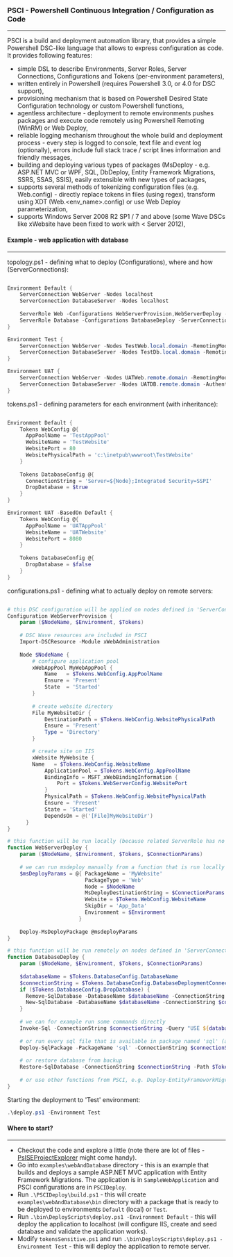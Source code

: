 ### PSCI - Powershell Continuous Integration / Configuration as Code
-------------
PSCI is a build and deployment automation library, that provides a simple Powershell DSC-like language that allows to express configuration as code. It provides following features:
- simple DSL to describe Environments, Server Roles, Server Connections, Configurations and Tokens (per-environment parameters), 
- written entirely in Powershell (requires Powershell 3.0, or 4.0 for DSC support),
- provisioning mechanism that is based on Powershell Desired State Configuration technology or custom Powershell functions,
- agentless architecture - deployment to remote environments pushes packages and execute code remotely using Powershell Remoting (WinRM) or Web Deploy, 
- reliable logging mechanism throughout the whole build and deployment process - every step is logged to console, text file and event log (optionally), errors include full stack trace / script lines information and friendly messages,
- building and deploying various types of packages (MsDeploy - e.g. ASP.NET MVC or WPF, SQL, DbDeploy, Entity Framework Migrations, SSRS, SSAS, SSIS), easily extensible with new types of packages,
- supports several methods of tokenizing configuration files (e.g. Web.config) - directly replace tokens in files (using regex), transform using XDT (Web.<env_name>.config) or use Web Deploy parameterization,
- supports Windows Server 2008 R2 SP1 / 7 and above (some Wave DSCs like xWebsite have been fixed to work with < Server 2012),

#### Example - web application with database
-------------
topology.ps1 - defining what to deploy (Configurations), where and how (ServerConnections):

```powershell

Environment Default {
    ServerConnection WebServer -Nodes localhost
    ServerConnection DatabaseServer -Nodes localhost
  
    ServerRole Web -Configurations WebServerProvision,WebServerDeploy -ServerConnections WebServer
    ServerRole Database -Configurations DatabaseDeploy -ServerConnections DatabaseServer -RunRemotely
}

Environment Test {
    ServerConnection WebServer -Nodes TestWeb.local.domain -RemotingMode PSRemoting
    ServerConnection DatabaseServer -Nodes TestDb.local.domain -RemotingMode PSRemoting
}

Environment UAT {
    ServerConnection WebServer -Nodes UATWeb.remote.domain -RemotingMode WebDeployHandler
    ServerConnection DatabaseServer -Nodes UATDB.remote.domain -Authentication CredSSP -Protocol HTTPS 
}

```
tokens.ps1 - defining parameters for each environment (with inheritance):

```powershell

Environment Default {
    Tokens WebConfig @{
      AppPoolName = 'TestAppPool'
      WebsiteName = 'TestWebsite'
      WebsitePort = 80
      WebsitePhysicalPath = 'c:\inetpub\wwwroot\TestWebsite'
    }
  
    Tokens DatabaseConfig @{
      ConnectionString = 'Server=${Node};Integrated Security=SSPI'
      DropDatabase = $true
    }
}

Environment UAT -BasedOn Default {
    Tokens WebConfig @{
      AppPoolName = 'UATAppPool'
      WebsiteName = 'UATWebsite'
      WebsitePort = 8080
    }
  
    Tokens DatabaseConfig @{
      DropDatabase = $false
    }
}

```
configurations.ps1 - defining what to actually deploy on remote servers:

```powershell

# this DSC configuration will be applied on nodes defined in 'ServerConnection WebServer'
Configuration WebServerProvision {
    param ($NodeName, $Environment, $Tokens)
  
    # DSC Wave resources are included in PSCI
    Import-DSCResource -Module xWebAdministration
  
    Node $NodeName {
        # configure application pool
        xWebAppPool MyWebAppPool { 
            Name   = $Tokens.WebConfig.AppPoolName
            Ensure = 'Present' 
            State  = 'Started'
        }
      
        # create website directory
        File MyWebsiteDir {
            DestinationPath = $Tokens.WebConfig.WebsitePhysicalPath
            Ensure = 'Present'
            Type = 'Directory'
        }

        # create site on IIS
        xWebsite MyWebsite { 
  	    Name   = $Tokens.WebConfig.WebsiteName
            ApplicationPool = $Tokens.WebConfig.AppPoolName 
            BindingInfo = MSFT_xWebBindingInformation { 
                Port = $Tokens.WebServerConfig.WebsitePort
            } 
            PhysicalPath = $Tokens.WebConfig.WebsitePhysicalPath
            Ensure = 'Present' 
            State = 'Started' 
            DependsOn = @('[File]MyWebsiteDir')
      } 
}

# this function will be run locally (because related ServerRole has no -RunRemotely switch)
function WebServerDeploy {
    param ($NodeName, $Environment, $Tokens, $ConnectionParams)
  
    # we can run msdeploy manually from a function that is run locally
    $msDeployParams = @{ PackageName = 'MyWebsite'
                         PackageType = 'Web'
                         Node = $NodeName
                         MsDeployDestinationString = $ConnectionParams.MsDeployDestinationString
                         Website = $Tokens.WebConfig.WebsiteName
                         SkipDir = 'App_Data'
                         Environment = $Environment
                       }
  
    Deploy-MsDeployPackage @msdeployParams
}

# this function will be run remotely on nodes defined in 'ServerConnection DatabaseServer' (because related ServerRole has -RunRemotely switch)
function DatabaseDeploy {
    param ($NodeName, $Environment, $Tokens, $ConnectionParams)
  
    $databaseName = $Tokens.DatabaseConfig.DatabaseName
    $connectionString = $Tokens.DatabaseConfig.DatabaseDeploymentConnectionString
    if ($Tokens.DatabaseConfig.DropDatabase) { 
      Remove-SqlDatabase -DatabaseName $databaseName -ConnectionString $connectionString
      New-SqlDatabase -DatabaseName $databaseName -ConnectionString $connectionString
    }
    
    # we can for example run some commands directly
    Invoke-Sql -ConnectionString $connectionString -Query "USE ${databaseName}; PRINT 'some commands'"
    
    # or run every sql file that is available in package named 'sql' (assuming we have built the package beforehand)
    Deploy-SqlPackage -PackageName 'sql' -ConnectionString $connectionString
    
    # or restore database from backup
    Restore-SqlDatabase -ConnectionString $connectionString -Path $Tokens.DatabaseConfig.BackupPath -DatabaseName $databaseName 
    
    # or use other functions from PSCI, e.g. Deploy-EntityFrameworkMigratePackage, Deploy-DBDeploy, Deploy-SSRS*
}
```
Starting the deployment to 'Test' environment:
```powershell
.\deploy.ps1 -Environment Test
```

#### Where to start?
-------------
- Checkout the code and explore a little (note there are lot of files - [PsISEProjectExplorer](https://github.com/mgr32/PsISEProjectExplorer) might come handy).
- Go into `examples\webAndDatabase` directory - this is an example that builds and deploys a sample ASP.NET MVC application with Entity Framework Migrations. The application is in `SampleWebApplication` and PSCI configurations are in `PSCIDeploy`.
- Run `.\PSCIDeploy\build.ps1` - this will create `examples\webAndDatabase\bin` directory with a package that is ready to be deployed to environments `Default` (local) or `Test`.
- Run `.\bin\DeployScripts\deploy.ps1 -Environment Default` - this will deploy the application to localhost (will configure IIS, create and seed database and validate the application works).
- Modify `tokensSensitive.ps1` and run `.\bin\DeployScripts\deploy.ps1 -Environment Test` - this will deploy the application to remote server.
